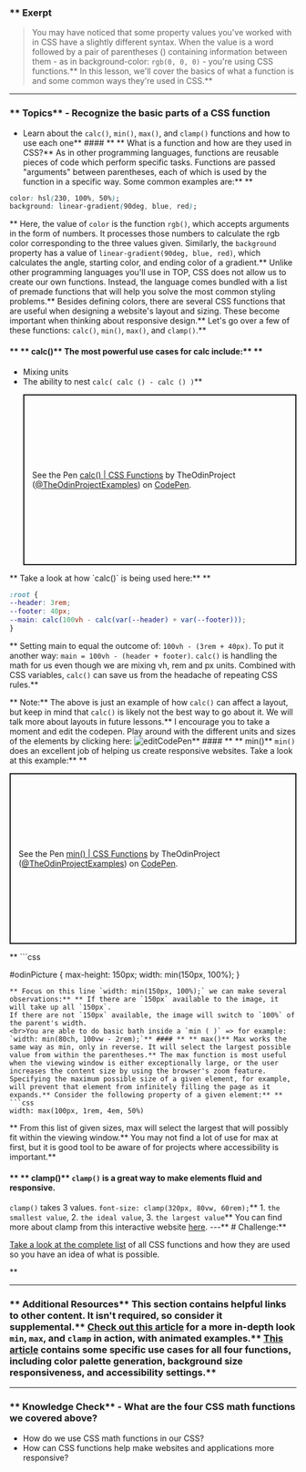 ### ** Exerpt
>You may have noticed that some property values you've worked with in CSS have a slightly different syntax. When the value is a word followed by a pair of parentheses () containing information between them - as in background-color: `rgb(0, 0, 0)` - you're using CSS functions.** In this lesson, we'll cover the basics of what a function is and some common ways they're used in CSS.** 

---


### ** Topics** - Recognize the basic parts of a CSS function
- Learn about the `calc()`, `min()`, `max()`, and `clamp()` functions and how to use each one** #### ** ** What is a function and how are they used in CSS?** As in other programming languages, functions are reusable pieces of code which perform specific tasks. Functions are passed "arguments" between parentheses, each of which is used by the function in a specific way. Some common examples are:** ** 
```css
color: hsl(230, 100%, 50%);
background: linear-gradient(90deg, blue, red);

```
** Here, the value of `color` is the function `rgb()`, which accepts arguments in the form of numbers. It processes those numbers to calculate the rgb color corresponding to the three values given. Similarly, the `background` property has a value of `linear-gradient(90deg, blue, red)`, which calculates the angle, starting color, and ending color of a gradient.** Unlike other programming languages you'll use in TOP, CSS does not allow us to create our own functions. Instead, the language comes bundled with a list of premade functions that will help you solve the most common styling problems.** Besides defining colors, there are several CSS functions that are useful when designing a website's layout and sizing. These become important when thinking about responsive design.** Let's go over a few of these functions: `calc()`, `min()`, `max()`, and `clamp()`.** 
#### ** ** calc()** The most powerful use cases for calc include:** ** 
- Mixing units
- The ability to nest `calc( calc () - calc () )`** <p class="codepen" data-height="300" data-theme-id="dark" data-default-tab="css,result" data-slug-hash="OJxNxya" data-editable="true" data-user="TheOdinProjectExamples" style="height: 300px; box-sizing: border-box; display: flex; align-items: center; justify-content: center; border: 2px solid; margin: 1em 0; padding: 1em;">
  <span>See the Pen <a href="https://codepen.io/TheOdinProjectExamples/pen/OJxNxya">
  calc() | CSS Functions</a> by TheOdinProject (<a href="https://codepen.io/TheOdinProjectExamples">@TheOdinProjectExamples</a>)
  on <a href="https://codepen.io">CodePen</a>.</span>

</p>

<script async src="https://cpwebassets.codepen.io/assets/embed/ei.js"></script>** Take a look at how `calc()` is being used here:** ** 
```css
:root {
--header: 3rem;
--footer: 40px;
--main: calc(100vh - calc(var(--header) + var(--footer)));
}
```
** Setting main to equal the outcome of: `100vh - (3rem + 40px)`.
To put it another way:  `main = 100vh - (header + footer)`.
`calc()` is handling the math for us even though we are mixing vh, rem and px units.
Combined with CSS variables, `calc()` can save us from the headache of repeating CSS rules.** 

** Note:**  The above is just an example of how `calc()` can affect a layout, but keep in mind that `calc()` is likely not the best way to go about it. We will talk more about layouts in future lessons.** I encourage you to take a moment and edit the codepen. Play around with the different units and sizes of the elements by clicking here: <img src="https://imgur.com/a/9iDhtL0" alt="editCodePen">** #### ** ** min()** `min()` does an excellent job of helping us create responsive websites. Take a look at this example:** ** 
<p class="codepen" data-height="300" data-theme-id="dark" data-default-tab="css,result" data-slug-hash="RwLaLay" data-editable="true" data-user="TheOdinProjectExamples" style="height: 300px; box-sizing: border-box; display: flex; align-items: center; justify-content: center; border: 2px solid; margin: 1em 0; padding: 1em;">
  <span>See the Pen <a href="https://codepen.io/TheOdinProjectExamples/pen/RwLaLay">
  min() | CSS Functions</a> by TheOdinProject (<a href="https://codepen.io/TheOdinProjectExamples">@TheOdinProjectExamples</a>)
  on <a href="https://codepen.io">CodePen</a>.</span>

</p>

<script async src="https://cpwebassets.codepen.io/assets/embed/ei.js"></script>** ```css
#odinPicture {
  max-height: 150px;
  width: min(150px, 100%);
}
```
** Focus on this line `width: min(150px, 100%);` we can make several observations:** ** If there are `150px` available to the image, it will take up all `150px`.
If there are not `150px` available, the image will switch to `100%` of the parent's width.
<br>You are able to do basic bath inside a `min ( )` => for example: `width: min(80ch, 100vw - 2rem);`** #### ** ** max()** Max works the same way as min, only in reverse. It will select the largest possible value from within the parentheses.** The max function is most useful when the viewing window is either exceptionally large, or the user increases the content size by using the browser's zoom feature. Specifying the maximum possible size of a given element, for example, will prevent that element from infinitely filling the page as it expands.** Consider the following property of a given element:** ** 
```css
width: max(100px, 1rem, 4em, 50%)
```
** From this list of given sizes, max will select the largest that will possibly fit within the viewing window.** You may not find a lot of use for max at first, but it is good tool to be aware of for projects where accessibility is important.** 
#### ** ** clamp()** `clamp()` is a great way to make elements fluid and responsive.
`clamp()` takes 3 values.
`font-size: clamp(320px, 80vw, 60rem);`** 1. `the smallest value`, 2. `the ideal value`, 3. `the largest value`** You can find more about clamp from this interactive website [here](https://web.dev/min-max-clamp/).
---** # Challenge:** <div class="lesson-content__panel" markdown="1">
[Take a look at the complete list](https://developer.mozilla.org/en-US/docs/Web/CSS/CSS_Functions) of all CSS functions and how they are used so you have an idea of what is possible.
</div>** 

---


### ** Additional Resources** This section contains helpful links to other content. It isn't required, so consider it supplemental.** [Check out this article](https://web.dev/min-max-clamp/) for a more in-depth look `min`, `max`, and `clamp` in action, with animated examples.** [This article](https://moderncss.dev/practical-uses-of-css-math-functions-calc-clamp-min-max/) contains some specific use cases for all four functions, including color palette generation, background size responsiveness, and accessibility settings.** 

---


### ** Knowledge Check** - What are the four CSS math functions we covered above?
- How do we use CSS math functions in our CSS?
- How can CSS functions help make websites and applications more responsive?
